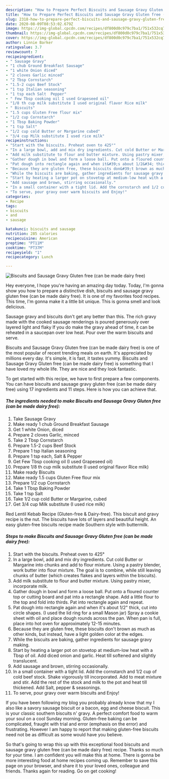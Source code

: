 ```yaml
---
description: "How to Prepare Perfect Biscuits and Sausage Gravy Gluten free (can be made dairy free)"
title: "How to Prepare Perfect Biscuits and Sausage Gravy Gluten free (can be made dairy free)"
slug: 2318-how-to-prepare-perfect-biscuits-and-sausage-gravy-gluten-free-can-be-made-dairy-free
date: 2020-08-09T08:53:02.679Z
image: https://img-global.cpcdn.com/recipes/df800d0c979c7ba1/751x532cq70/biscuits-and-sausage-gravy-gluten-free-can-be-made-dairy-free-recipe-main-photo.jpg
thumbnail: https://img-global.cpcdn.com/recipes/df800d0c979c7ba1/751x532cq70/biscuits-and-sausage-gravy-gluten-free-can-be-made-dairy-free-recipe-main-photo.jpg
cover: https://img-global.cpcdn.com/recipes/df800d0c979c7ba1/751x532cq70/biscuits-and-sausage-gravy-gluten-free-can-be-made-dairy-free-recipe-main-photo.jpg
author: Linnie Barker
ratingvalue: 3.7
reviewcount: 7
recipeingredient:
- " Sausage Gravy"
- "1 chub Ground Breakfast Sausage"
- "1 white Onion diced"
- "2 cloves Garlic minced"
- "2 Tbsp Cornstarch"
- "1.5-2 cups Beef Stock"
- "1 tsp Italian seasoning"
- "1 tsp each Salt  Pepper"
- " Few Tbsp cooking oil I used Grapeseed oil"
- "1/8 th cup milk substitute I used original flavor Rice milk"
- " Biscuits"
- "1.5 cups Gluten Free flour mix"
- "1/2 cup Cornstarch"
- "1 Tbsp Baking Powder"
- "1 tsp Salt"
- "1/2 cup cold Butter or Margarine cubed"
- "3/4 cup Milk substitute I used rice milk"
recipeinstructions:
- "Start with the biscuits. Preheat oven to 425°"
- "In a large bowl, add and mix dry ingredients. Cut cold Butter or Margarine into chunks and add to flour mixture. Using a pastry blender, work butter into flour mixture. The goal is to combine, while still leaving chunks of butter (which creates flakes and layers within the biscuits)."
- "Add milk substitute to flour and butter mixture. Using pastry mixer, incorporate milk."
- "Gather dough in bowl and form a loose ball. Put onto a floured counter top or cutting board and pat into a rectangle shape. Add a little flour to the top and fold into thirds. Pat into rectangle again and repeat."
- "Pat dough into rectangle again and when it&#39;s about 1/2&#34; thick, cut into circle shapes. (I used the lid ring for a small Mason jar) Spray a cookie sheet with oil and place dough rounds across the pan. When pan is full, place into hot oven for approximately 12-15 minutes."
- "Because they are gluten free, these biscuits don&#39;t brown as much as other kinds, but instead, have a light golden color at the edges."
- "While the biscuits are baking, gather ingredients for sausage gravy making."
- "Start by heating a larger pot on stovetop at medium-low heat with a Tbsp of oil. Add diced onion and garlic. Heat till softened and slightly translucent."
- "Add sausage and brown, stirring occasionally."
- "In a small container with a tight lid. Add the cornstarch and 1/2 cup of cold beef stock. Shake vigorously till incorporated. Add to meat mixture and stir. Add the rest of the stock and milk to the pot and heat till thickened. Add Salt, pepper &amp; seasonings."
- "To serve, pour gravy over warm biscuits and Enjoy!"
categories:
- Recipe
tags:
- biscuits
- and
- sausage

katakunci: biscuits and sausage 
nutrition: 285 calories
recipecuisine: American
preptime: "PT11M"
cooktime: "PT37M"
recipeyield: "1"
recipecategory: Lunch

---
```



![Biscuits and Sausage Gravy Gluten free (can be made dairy free)](https://img-global.cpcdn.com/recipes/df800d0c979c7ba1/751x532cq70/biscuits-and-sausage-gravy-gluten-free-can-be-made-dairy-free-recipe-main-photo.jpg)

Hey everyone, I hope you're having an amazing day today. Today, I'm gonna show you how to prepare a distinctive dish, biscuits and sausage gravy gluten free (can be made dairy free). It is one of my favorites food recipes. This time, I'm gonna make it a little bit unique. This is gonna smell and look delicious.

Sausage gravy and biscuits don&#39;t get any better than this. The rich gravy made with the cooked sausage renderings is poured generously over layered light and flaky If you do make the gravy ahead of time, it can be reheated in a saucepan over low heat. Pour over the warm biscuits and serve.

Biscuits and Sausage Gravy Gluten free (can be made dairy free) is one of the most popular of recent trending meals on earth. It's appreciated by millions every day. It's simple, it is fast, it tastes yummy. Biscuits and Sausage Gravy Gluten free (can be made dairy free) is something that I have loved my whole life. They are nice and they look fantastic.


To get started with this recipe, we have to first prepare a few components. You can have biscuits and sausage gravy gluten free (can be made dairy free) using 17 ingredients and 11 steps. Here is how you can achieve that.

<!--inarticleads1-->

##### The ingredients needed to make Biscuits and Sausage Gravy Gluten free (can be made dairy free):

1. Take  Sausage Gravy
1. Make ready 1 chub Ground Breakfast Sausage
1. Get 1 white Onion, diced
1. Prepare 2 cloves Garlic, minced
1. Take 2 Tbsp Cornstarch
1. Prepare 1.5-2 cups Beef Stock
1. Prepare 1 tsp Italian seasoning
1. Prepare 1 tsp each, Salt &amp; Pepper
1. Get  Few Tbsp cooking oil (I used Grapeseed oil)
1. Prepare 1/8 th cup milk substitute (I used original flavor Rice milk)
1. Make ready  Biscuits
1. Make ready 1.5 cups Gluten Free flour mix
1. Prepare 1/2 cup Cornstarch
1. Take 1 Tbsp Baking Powder
1. Take 1 tsp Salt
1. Take 1/2 cup cold Butter or Margarine, cubed
1. Get 3/4 cup Milk substitute (I used rice milk)


Red Lentil Kebab Recipe (Gluten-free &amp; Dairy-free). This biscuit and gravy recipe is the nut. The biscuits have lots of layers and beautiful height. An easy gluten-free biscuits recipe made Southern style with buttermilk. 

<!--inarticleads2-->

##### Steps to make Biscuits and Sausage Gravy Gluten free (can be made dairy free):

1. Start with the biscuits. Preheat oven to 425°
1. In a large bowl, add and mix dry ingredients. Cut cold Butter or Margarine into chunks and add to flour mixture. Using a pastry blender, work butter into flour mixture. The goal is to combine, while still leaving chunks of butter (which creates flakes and layers within the biscuits).
1. Add milk substitute to flour and butter mixture. Using pastry mixer, incorporate milk.
1. Gather dough in bowl and form a loose ball. Put onto a floured counter top or cutting board and pat into a rectangle shape. Add a little flour to the top and fold into thirds. Pat into rectangle again and repeat.
1. Pat dough into rectangle again and when it&#39;s about 1/2&#34; thick, cut into circle shapes. (I used the lid ring for a small Mason jar) Spray a cookie sheet with oil and place dough rounds across the pan. When pan is full, place into hot oven for approximately 12-15 minutes.
1. Because they are gluten free, these biscuits don&#39;t brown as much as other kinds, but instead, have a light golden color at the edges.
1. While the biscuits are baking, gather ingredients for sausage gravy making.
1. Start by heating a larger pot on stovetop at medium-low heat with a Tbsp of oil. Add diced onion and garlic. Heat till softened and slightly translucent.
1. Add sausage and brown, stirring occasionally.
1. In a small container with a tight lid. Add the cornstarch and 1/2 cup of cold beef stock. Shake vigorously till incorporated. Add to meat mixture and stir. Add the rest of the stock and milk to the pot and heat till thickened. Add Salt, pepper &amp; seasonings.
1. To serve, pour gravy over warm biscuits and Enjoy!


If you have been following my blog you probably already know that my I also like a savory sausage biscuit or a bacon, egg and cheese biscuit. This is your classic southern biscuits n&#39; gravy. A perfect comfort food to warm your soul on a cool Sunday morning. Gluten-free baking can be complicated, fraught with trial and error (emphasis on the error) and frustrating. However I am happy to report that making gluten-free biscuits need not be as difficult as some would have you believe. 

So that's going to wrap this up with this exceptional food biscuits and sausage gravy gluten free (can be made dairy free) recipe. Thanks so much for your time. I am confident you will make this at home. There is gonna be more interesting food at home recipes coming up. Remember to save this page on your browser, and share it to your loved ones, colleague and friends. Thanks again for reading. Go on get cooking!
